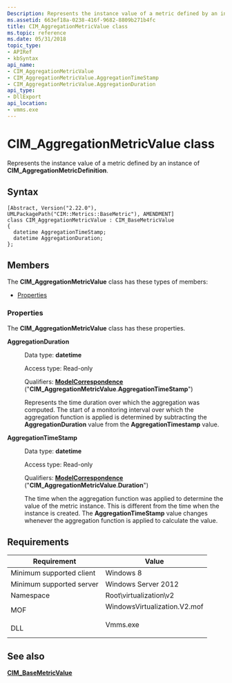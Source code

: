 ```yaml
---
Description: Represents the instance value of a metric defined by an instance of CIM\_AggregationMetricDefinition.
ms.assetid: 663ef18a-0238-416f-9682-8809b271b4fc
title: CIM_AggregationMetricValue class
ms.topic: reference
ms.date: 05/31/2018
topic_type: 
- APIRef
- kbSyntax
api_name: 
- CIM_AggregationMetricValue
- CIM_AggregationMetricValue.AggregationTimeStamp
- CIM_AggregationMetricValue.AggregationDuration
api_type: 
- DllExport
api_location: 
- vmms.exe
---
```


# CIM\_AggregationMetricValue class

Represents the instance value of a metric defined by an instance of **CIM\_AggregationMetricDefinition**.

## Syntax

``` syntax
[Abstract, Version("2.22.0"), UMLPackagePath("CIM::Metrics::BaseMetric"), AMENDMENT]
class CIM_AggregationMetricValue : CIM_BaseMetricValue
{
  datetime AggregationTimeStamp;
  datetime AggregationDuration;
};
```

## Members

The **CIM\_AggregationMetricValue** class has these types of members:

-   [Properties](#properties)

### Properties

The **CIM\_AggregationMetricValue** class has these properties.

<dl> <dt>

**AggregationDuration**
</dt> <dd> <dl> <dt>

Data type: **datetime**
</dt> <dt>

Access type: Read-only
</dt> <dt>

Qualifiers: [**ModelCorrespondence**](/windows/desktop/WmiSdk/standard-qualifiers) ("**CIM\_AggregationMetricValue**.**AggregationTimeStamp**")
</dt> </dl>

Represents the time duration over which the aggregation was computed. The start of a monitoring interval over which the aggregation function is applied is determined by subtracting the **AggregationDuration** value from the **AggregationTimestamp** value.

</dd> <dt>

**AggregationTimeStamp**
</dt> <dd> <dl> <dt>

Data type: **datetime**
</dt> <dt>

Access type: Read-only
</dt> <dt>

Qualifiers: [**ModelCorrespondence**](/windows/desktop/WmiSdk/standard-qualifiers) ("**CIM\_AggregationMetricValue**.**Duration**")
</dt> </dl>

The time when the aggregation function was applied to determine the value of the metric instance. This is different from the time when the instance is created. The **AggregationTimeStamp** value changes whenever the aggregation function is applied to calculate the value.

</dd> </dl>

## Requirements



| Requirement | Value |
|-------------------------------------|---------------------------------------------------------------------------------------------------------|
| Minimum supported client<br/> | Windows 8<br/>                                                                                    |
| Minimum supported server<br/> | Windows Server 2012<br/>                                                                          |
| Namespace<br/>                | Root\\virtualization\\v2<br/>                                                                     |
| MOF<br/>                      | <dl> <dt>WindowsVirtualization.V2.mof</dt> </dl> |
| DLL<br/>                      | <dl> <dt>Vmms.exe</dt> </dl>                     |



## See also

<dl> <dt>

[**CIM\_BaseMetricValue**](cim-basemetricvalue.md)
</dt> </dl>

 

